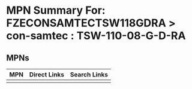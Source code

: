 



# MPN Summary For: FZECONSAMTECTSW118GDRA > con-samtec : TSW-110-08-G-D-RA

## MPNs
  

|MPN|Direct Links|Search Links|
| :--- | :--- | :--- |
||||
